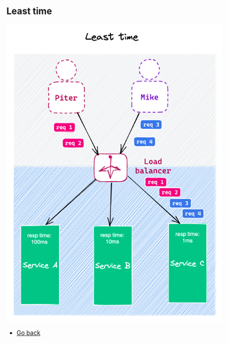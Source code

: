 ## Least time

![Least time](https://raw.githubusercontent.com/AndersDeath/holy-theory/main/images/23-least-time.png)

* [Go back](../readme.md)